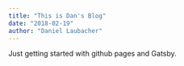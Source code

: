 ```yaml
---
title: "This is Dan's Blog"
date: "2018-02-19"
author: "Daniel Laubacher"
---
```


Just getting started with github pages and Gatsby.
